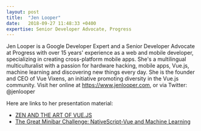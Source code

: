 ```yaml
---
layout: post
title:  "Jen Looper"
date:   2018-09-27 11:48:33 +0400
expertise: Senior Developer Advocate, Progress
---
```


Jen Looper is a Google Developer Expert and a Senior Developer Advocate at Progress with over 15 years' experience as a web and mobile developer, specializing in creating cross-platform mobile apps. She's a multilingual multiculturalist with a passion for hardware hacking, mobile apps, Vue.js, machine learning and discovering new things every day. She is the founder and CEO of Vue Vixens, an initiative promoting diversity in the Vue.js community. Visit her online at https://www.jenlooper.com, or via Twitter: @jenlooper

Here are links to her presentation material:

- [ZEN AND THE ART OF VUE.JS](https://slides.com/telerikdevrel/zen-and-the-art-of-vue#/)
- [The Great Minibar Challenge: NativeScript-Vue and Machine Learning](https://slides.com/telerikdevrel/minibar#/)
